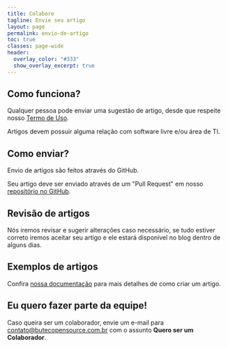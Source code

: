 ```yaml
---
title: Colabore
tagline: Envie seu artigo
layout: page
permalink: envio-de-artigo
toc: true
classes: page-wide
header:
  overlay_color: "#333"
  show_overlay_excerpt: true
---
```


## Como funciona?

Qualquer pessoa pode enviar uma sugestão de artigo, desde que respeite nosso [Termo de Uso](/termos-de-uso).

Artigos devem possuir alguma relação com software livre e/ou área de TI.

## Como enviar?

Envio de artigos são feitos através do GitHub.

Seu artigo deve ser enviado através de um "Pull Request" em nosso [repositório no GitHub](https://github.com/ButecoOpenSource/butecoopensource.github.io).

## Revisão de artigos

Nós iremos revisar e sugerir alterações caso necessário, se tudo estiver correto iremos aceitar seu artigo e ele estará disponível no blog dentro de alguns dias.

## Exemplos de artigos

Confira [nossa documentação](https://github.com/ButecoOpenSource/butecoopensource.github.io/blob/master/docs/submissions.md) para mais detalhes de como criar um artigo.

## Eu quero fazer parte da equipe!

Caso queira ser um colaborador, envie um e-mail para [contato@butecopensource.com.br](mailto:contato@butecopensource.com.br) com o assunto **Quero ser um Colaborador**.
